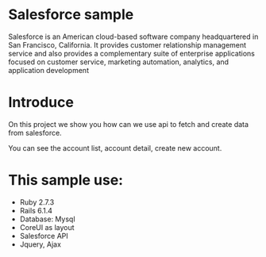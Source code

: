 # Salesforce sample

Salesforce is an American cloud-based software company headquartered in San Francisco, California. It provides customer relationship management service and also provides a complementary suite of enterprise applications focused on customer service, marketing automation, analytics, and application development

# Introduce

On this project we show you how can we use api to fetch and create data from salesforce.

You can see the account list, account detail, create new account.

# This sample use:
* Ruby 2.7.3
* Rails 6.1.4
* Database: Mysql
* CoreUI as layout
* Salesforce API
* Jquery, Ajax
